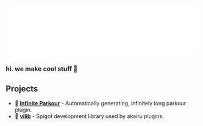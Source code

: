![ayara logo](https://raw.githubusercontent.com/akairu/.github/master/images/akairu.png)

### hi. we make cool stuff 🚀

## Projects
- 🧭 **[Infinite Parkour](https://github.com/akairu/IP)** - Automatically generating, infinitely long parkour plugin.
- 📔 **[vilib](https://github.com/akairu/vilib)** - Spigot development library used by akairu plugins.
